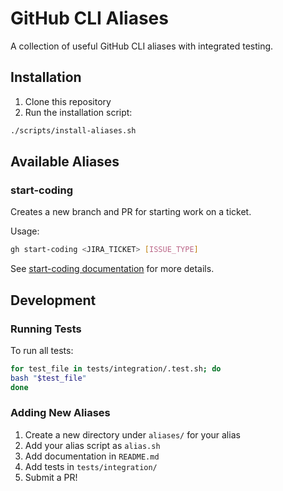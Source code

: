# GitHub CLI Aliases

A collection of useful GitHub CLI aliases with integrated testing.

## Installation

1. Clone this repository
2. Run the installation script:

```bash
./scripts/install-aliases.sh
```
## Available Aliases

### start-coding

Creates a new branch and PR for starting work on a ticket.

Usage:
```bash
gh start-coding <JIRA_TICKET> [ISSUE_TYPE]
```

See [start-coding documentation](aliases/start-coding/README.md) for more details.

## Development

### Running Tests

To run all tests:
```bash
for test_file in tests/integration/.test.sh; do
bash "$test_file"
done
```
### Adding New Aliases

1. Create a new directory under `aliases/` for your alias
2. Add your alias script as `alias.sh`
3. Add documentation in `README.md`
4. Add tests in `tests/integration/`
5. Submit a PR!